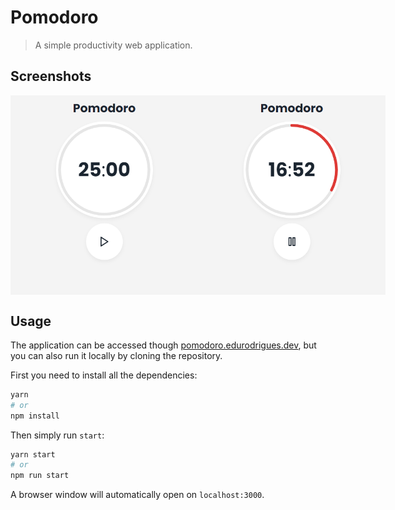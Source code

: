 # Pomodoro

> A simple productivity web application.
## Screenshots
<div style="display: flex">
  <img width="300" src="src/assets/screenshot0.png" />
  <img width="300" src="src/assets/screenshot1.png" />
</div>

## Usage

The application can be accessed though [pomodoro.edurodrigues.dev](https://pomodoro.edurodrigues.dev), but you can also run it locally by cloning the repository.

First you need to install all the dependencies:
```bash
yarn
# or
npm install
```
Then simply run `start`:
```bash
yarn start
# or
npm run start
```
A browser window will automatically open on `localhost:3000`.